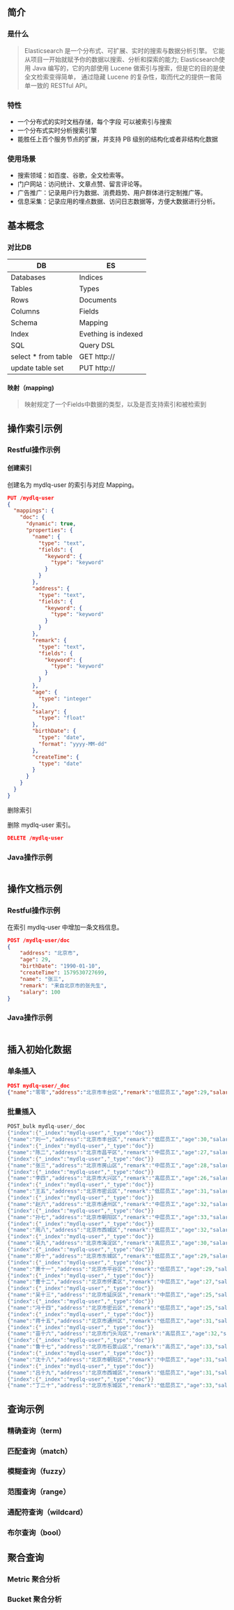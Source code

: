## 简介
### 是什么
> Elasticsearch 是一个分布式、可扩展、实时的搜索与数据分析引擎。 它能从项目一开始就赋予你的数据以搜索、分析和探索的能力;
Elasticsearch使用 Java 编写的，它的内部使用 Lucene 做索引与搜索，但是它的目的是使全文检索变得简单， 通过隐藏 Lucene 的复杂性，取而代之的提供一套简单一致的 RESTful API。

### 特性
* 一个分布式的实时文档存储，每个字段 可以被索引与搜索
* 一个分布式实时分析搜索引擎
* 能胜任上百个服务节点的扩展，并支持 PB 级别的结构化或者非结构化数据

### 使用场景

-   搜索领域：如百度、谷歌，全文检索等。
-   门户网站：访问统计、文章点赞、留言评论等。
-   广告推广：记录用户行为数据、消费趋势、用户群体进行定制推广等。
-   信息采集：记录应用的埋点数据、访问日志数据等，方便大数据进行分析。



## 基本概念

### 对比DB

| DB                  | ES                  |
| ------------------- | ------------------- |
| Databases           | Indices             |
| Tables              | Types               |
| Rows                | Documents           |
| Columns             | Fields              |
| Schema              | Mapping             |
| Index               | Evething is indexed |
| SQL                 | Query DSL           |
| select * from table | GET http://         |
| update table set    | PUT http://         |

#### 映射（mapping)

>   映射规定了一个Fields中数据的类型，以及是否支持索引和被检索到

## 操作索引示例

### Restful操作示例

#### 创建索引

创建名为 mydlq-user 的索引与对应 Mapping。

```json
PUT /mydlq-user
{
  "mappings": {
    "doc": {
      "dynamic": true,
      "properties": {
        "name": {
          "type": "text",
          "fields": {
            "keyword": {
              "type": "keyword"
            }
          }
        },
        "address": {
          "type": "text",
          "fields": {
            "keyword": {
              "type": "keyword"
            }
          }
        },
        "remark": {
          "type": "text",
          "fields": {
            "keyword": {
              "type": "keyword"
            }
          }
        },
        "age": {
          "type": "integer"
        },
        "salary": {
          "type": "float"
        },
        "birthDate": {
          "type": "date",
          "format": "yyyy-MM-dd"
        },
        "createTime": {
          "type": "date"
        }
      }
    }
  }
}
```



删除索引

删除 mydlq-user 索引。

```json
DELETE /mydlq-user
```

### Java操作示例

```java

```



## 操作文档示例

### Restful操作示例

在索引 mydlq-user 中增加一条文档信息。

```json
POST /mydlq-user/doc
{
    "address": "北京市",
    "age": 29,
    "birthDate": "1990-01-10",
    "createTime": 1579530727699,
    "name": "张三",
    "remark": "来自北京市的张先生",
    "salary": 100
}
```

### Java操作示例

```java

```



## 插入初始化数据

### 单条插入

```json
POST mydlq-user/_doc
{"name":"零零","address":"北京市丰台区","remark":"低层员工","age":29,"salary":3000,"birthDate":"1990-11-11","createTime":"2019-11-11T08:18:00.000Z"}
```



### 批量插入

```java
POST_bulk mydlq-user/_doc
{"index":{"_index":"mydlq-user","_type":"doc"}}
{"name":"刘一","address":"北京市丰台区","remark":"低层员工","age":30,"salary":3000,"birthDate":"1989-11-11","createTime":"2019-03-15T08:18:00.000Z"}
{"index":{"_index":"mydlq-user","_type":"doc"}}
{"name":"陈二","address":"北京市昌平区","remark":"中层员工","age":27,"salary":7900,"birthDate":"1992-01-25","createTime":"2019-11-08T11:15:00.000Z"}
{"index":{"_index":"mydlq-user","_type":"doc"}}
{"name":"张三","address":"北京市房山区","remark":"中层员工","age":28,"salary":8800,"birthDate":"1991-10-05","createTime":"2019-07-22T13:22:00.000Z"}
{"index":{"_index":"mydlq-user","_type":"doc"}}
{"name":"李四","address":"北京市大兴区","remark":"高层员工","age":26,"salary":9000,"birthDate":"1993-08-18","createTime":"2019-10-17T15:00:00.000Z"}
{"index":{"_index":"mydlq-user","_type":"doc"}}
{"name":"王五","address":"北京市密云区","remark":"低层员工","age":31,"salary":4800,"birthDate":"1988-07-20","createTime":"2019-05-29T09:00:00.000Z"}
{"index":{"_index":"mydlq-user","_type":"doc"}}
{"name":"赵六","address":"北京市通州区","remark":"中层员工","age":32,"salary":6500,"birthDate":"1987-06-02","createTime":"2019-12-10T18:00:00.000Z"}
{"index":{"_index":"mydlq-user","_type":"doc"}}
{"name":"孙七","address":"北京市朝阳区","remark":"中层员工","age":33,"salary":7000,"birthDate":"1986-04-15","createTime":"2019-06-06T13:00:00.000Z"}
{"index":{"_index":"mydlq-user","_type":"doc"}}
{"name":"周八","address":"北京市西城区","remark":"低层员工","age":32,"salary":5000,"birthDate":"1987-09-26","createTime":"2019-01-26T14:00:00.000Z"}
{"index":{"_index":"mydlq-user","_type":"doc"}}
{"name":"吴九","address":"北京市海淀区","remark":"高层员工","age":30,"salary":11000,"birthDate":"1989-11-25","createTime":"2019-09-07T13:34:00.000Z"}
{"index":{"_index":"mydlq-user","_type":"doc"}}
{"name":"郑十","address":"北京市东城区","remark":"低层员工","age":29,"salary":5000,"birthDate":"1990-12-25","createTime":"2019-03-06T12:08:00.000Z"}
{"index":{"_index":"mydlq-user","_type":"doc"}}
{"name":"萧十一","address":"北京市平谷区","remark":"低层员工","age":29,"salary":3300,"birthDate":"1990-11-11","createTime":"2019-03-10T08:17:00.000Z"}
{"index":{"_index":"mydlq-user","_type":"doc"}}
{"name":"曹十二","address":"北京市怀柔区","remark":"中层员工","age":27,"salary":6800,"birthDate":"1992-01-25","createTime":"2019-12-03T11:09:00.000Z"}
{"index":{"_index":"mydlq-user","_type":"doc"}}
{"name":"吴十三","address":"北京市延庆区","remark":"中层员工","age":25,"salary":7000,"birthDate":"1994-10-05","createTime":"2019-07-27T14:22:00.000Z"}
{"index":{"_index":"mydlq-user","_type":"doc"}}
{"name":"冯十四","address":"北京市密云区","remark":"低层员工","age":25,"salary":3000,"birthDate":"1994-08-18","createTime":"2019-04-22T15:00:00.000Z"}
{"index":{"_index":"mydlq-user","_type":"doc"}}
{"name":"蒋十五","address":"北京市通州区","remark":"低层员工","age":31,"salary":2800,"birthDate":"1988-07-20","createTime":"2019-06-13T10:00:00.000Z"}
{"index":{"_index":"mydlq-user","_type":"doc"}}
{"name":"苗十六","address":"北京市门头沟区","remark":"高层员工","age":32,"salary":11500,"birthDate":"1987-06-02","createTime":"2019-11-11T18:00:00.000Z"}
{"index":{"_index":"mydlq-user","_type":"doc"}}
{"name":"鲁十七","address":"北京市石景山区","remark":"高员工","age":33,"salary":9500,"birthDate":"1986-04-15","createTime":"2019-06-06T14:00:00.000Z"}
{"index":{"_index":"mydlq-user","_type":"doc"}}
{"name":"沈十八","address":"北京市朝阳区","remark":"中层员工","age":31,"salary":8300,"birthDate":"1988-09-26","createTime":"2019-09-25T14:00:00.000Z"}
{"index":{"_index":"mydlq-user","_type":"doc"}}
{"name":"吕十九","address":"北京市西城区","remark":"低层员工","age":31,"salary":4500,"birthDate":"1988-11-25","createTime":"2019-09-22T13:34:00.000Z"}
{"index":{"_index":"mydlq-user","_type":"doc"}}
{"name":"丁二十","address":"北京市东城区","remark":"低层员工","age":33,"salary":2100,"birthDate":"1986-12-25","createTime":"2019-03-07T12:08:00.000Z"}
```



## 查询示例

### 精确查询（term)



### 匹配查询（match）



### 模糊查询（fuzzy）



### 范围查询（range）



### 通配符查询（wildcard）



### 布尔查询（bool）



## 聚合查询

### Metric 聚合分析



### Bucket 聚合分析

